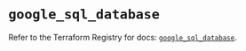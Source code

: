 # `google_sql_database`

Refer to the Terraform Registry for docs: [`google_sql_database`](https://registry.terraform.io/providers/hashicorp/google-beta/5.43.0/docs/resources/google_sql_database).
